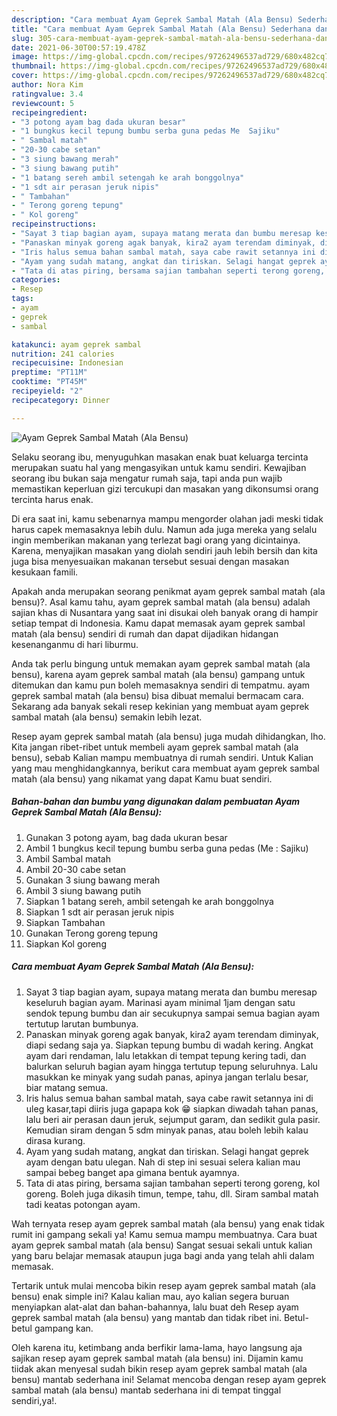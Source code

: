 ```yaml
---
description: "Cara membuat Ayam Geprek Sambal Matah (Ala Bensu) Sederhana dan Mudah Dibuat"
title: "Cara membuat Ayam Geprek Sambal Matah (Ala Bensu) Sederhana dan Mudah Dibuat"
slug: 305-cara-membuat-ayam-geprek-sambal-matah-ala-bensu-sederhana-dan-mudah-dibuat
date: 2021-06-30T00:57:19.478Z
image: https://img-global.cpcdn.com/recipes/97262496537ad729/680x482cq70/ayam-geprek-sambal-matah-ala-bensu-foto-resep-utama.jpg
thumbnail: https://img-global.cpcdn.com/recipes/97262496537ad729/680x482cq70/ayam-geprek-sambal-matah-ala-bensu-foto-resep-utama.jpg
cover: https://img-global.cpcdn.com/recipes/97262496537ad729/680x482cq70/ayam-geprek-sambal-matah-ala-bensu-foto-resep-utama.jpg
author: Nora Kim
ratingvalue: 3.4
reviewcount: 5
recipeingredient:
- "3 potong ayam bag dada ukuran besar"
- "1 bungkus kecil tepung bumbu serba guna pedas Me  Sajiku"
- " Sambal matah"
- "20-30 cabe setan"
- "3 siung bawang merah"
- "3 siung bawang putih"
- "1 batang sereh ambil setengah ke arah bonggolnya"
- "1 sdt air perasan jeruk nipis"
- " Tambahan"
- " Terong goreng tepung"
- " Kol goreng"
recipeinstructions:
- "Sayat 3 tiap bagian ayam, supaya matang merata dan bumbu meresap keseluruh bagian ayam. Marinasi ayam minimal 1jam dengan satu sendok tepung bumbu dan air secukupnya sampai semua bagian ayam tertutup larutan bumbunya."
- "Panaskan minyak goreng agak banyak, kira2 ayam terendam diminyak, diapi sedang saja ya. Siapkan tepung bumbu di wadah kering. Angkat ayam dari rendaman, lalu letakkan di tempat tepung kering tadi, dan balurkan seluruh bagian ayam hingga tertutup tepung seluruhnya. Lalu masukkan ke minyak yang sudah panas, apinya jangan terlalu besar, biar matang semua."
- "Iris halus semua bahan sambal matah, saya cabe rawit setannya ini di uleg kasar,tapi diiris juga gapapa kok 😁 siapkan diwadah tahan panas, lalu beri air perasan daun jeruk, sejumput garam, dan sedikit gula pasir. Kemudian siram dengan 5 sdm minyak panas, atau boleh lebih kalau dirasa kurang."
- "Ayam yang sudah matang, angkat dan tiriskan. Selagi hangat geprek ayam dengan batu ulegan. Nah di step ini sesuai selera kalian mau sampai bebeg banget apa gimana bentuk ayamnya."
- "Tata di atas piring, bersama sajian tambahan seperti terong goreng, kol goreng. Boleh juga dikasih timun, tempe, tahu, dll. Siram sambal matah tadi keatas potongan ayam."
categories:
- Resep
tags:
- ayam
- geprek
- sambal

katakunci: ayam geprek sambal 
nutrition: 241 calories
recipecuisine: Indonesian
preptime: "PT11M"
cooktime: "PT45M"
recipeyield: "2"
recipecategory: Dinner

---
```



![Ayam Geprek Sambal Matah (Ala Bensu)](https://img-global.cpcdn.com/recipes/97262496537ad729/680x482cq70/ayam-geprek-sambal-matah-ala-bensu-foto-resep-utama.jpg)

Selaku seorang ibu, menyuguhkan masakan enak buat keluarga tercinta merupakan suatu hal yang mengasyikan untuk kamu sendiri. Kewajiban seorang ibu bukan saja mengatur rumah saja, tapi anda pun wajib memastikan keperluan gizi tercukupi dan masakan yang dikonsumsi orang tercinta harus enak.

Di era  saat ini, kamu sebenarnya mampu mengorder olahan jadi meski tidak harus capek memasaknya lebih dulu. Namun ada juga mereka yang selalu ingin memberikan makanan yang terlezat bagi orang yang dicintainya. Karena, menyajikan masakan yang diolah sendiri jauh lebih bersih dan kita juga bisa menyesuaikan makanan tersebut sesuai dengan masakan kesukaan famili. 



Apakah anda merupakan seorang penikmat ayam geprek sambal matah (ala bensu)?. Asal kamu tahu, ayam geprek sambal matah (ala bensu) adalah sajian khas di Nusantara yang saat ini disukai oleh banyak orang di hampir setiap tempat di Indonesia. Kamu dapat memasak ayam geprek sambal matah (ala bensu) sendiri di rumah dan dapat dijadikan hidangan kesenanganmu di hari liburmu.

Anda tak perlu bingung untuk memakan ayam geprek sambal matah (ala bensu), karena ayam geprek sambal matah (ala bensu) gampang untuk ditemukan dan kamu pun boleh memasaknya sendiri di tempatmu. ayam geprek sambal matah (ala bensu) bisa dibuat memalui bermacam cara. Sekarang ada banyak sekali resep kekinian yang membuat ayam geprek sambal matah (ala bensu) semakin lebih lezat.

Resep ayam geprek sambal matah (ala bensu) juga mudah dihidangkan, lho. Kita jangan ribet-ribet untuk membeli ayam geprek sambal matah (ala bensu), sebab Kalian mampu membuatnya di rumah sendiri. Untuk Kalian yang mau menghidangkannya, berikut cara membuat ayam geprek sambal matah (ala bensu) yang nikamat yang dapat Kamu buat sendiri.

<!--inarticleads1-->

##### Bahan-bahan dan bumbu yang digunakan dalam pembuatan Ayam Geprek Sambal Matah (Ala Bensu):

1. Gunakan 3 potong ayam, bag dada ukuran besar
1. Ambil 1 bungkus kecil tepung bumbu serba guna pedas (Me : Sajiku)
1. Ambil  Sambal matah
1. Ambil 20-30 cabe setan
1. Gunakan 3 siung bawang merah
1. Ambil 3 siung bawang putih
1. Siapkan 1 batang sereh, ambil setengah ke arah bonggolnya
1. Siapkan 1 sdt air perasan jeruk nipis
1. Siapkan  Tambahan
1. Gunakan  Terong goreng tepung
1. Siapkan  Kol goreng




<!--inarticleads2-->

##### Cara membuat Ayam Geprek Sambal Matah (Ala Bensu):

1. Sayat 3 tiap bagian ayam, supaya matang merata dan bumbu meresap keseluruh bagian ayam. Marinasi ayam minimal 1jam dengan satu sendok tepung bumbu dan air secukupnya sampai semua bagian ayam tertutup larutan bumbunya.
1. Panaskan minyak goreng agak banyak, kira2 ayam terendam diminyak, diapi sedang saja ya. Siapkan tepung bumbu di wadah kering. Angkat ayam dari rendaman, lalu letakkan di tempat tepung kering tadi, dan balurkan seluruh bagian ayam hingga tertutup tepung seluruhnya. Lalu masukkan ke minyak yang sudah panas, apinya jangan terlalu besar, biar matang semua.
1. Iris halus semua bahan sambal matah, saya cabe rawit setannya ini di uleg kasar,tapi diiris juga gapapa kok 😁 siapkan diwadah tahan panas, lalu beri air perasan daun jeruk, sejumput garam, dan sedikit gula pasir. Kemudian siram dengan 5 sdm minyak panas, atau boleh lebih kalau dirasa kurang.
1. Ayam yang sudah matang, angkat dan tiriskan. Selagi hangat geprek ayam dengan batu ulegan. Nah di step ini sesuai selera kalian mau sampai bebeg banget apa gimana bentuk ayamnya.
1. Tata di atas piring, bersama sajian tambahan seperti terong goreng, kol goreng. Boleh juga dikasih timun, tempe, tahu, dll. Siram sambal matah tadi keatas potongan ayam.




Wah ternyata resep ayam geprek sambal matah (ala bensu) yang enak tidak rumit ini gampang sekali ya! Kamu semua mampu membuatnya. Cara buat ayam geprek sambal matah (ala bensu) Sangat sesuai sekali untuk kalian yang baru belajar memasak ataupun juga bagi anda yang telah ahli dalam memasak.

Tertarik untuk mulai mencoba bikin resep ayam geprek sambal matah (ala bensu) enak simple ini? Kalau kalian mau, ayo kalian segera buruan menyiapkan alat-alat dan bahan-bahannya, lalu buat deh Resep ayam geprek sambal matah (ala bensu) yang mantab dan tidak ribet ini. Betul-betul gampang kan. 

Oleh karena itu, ketimbang anda berfikir lama-lama, hayo langsung aja sajikan resep ayam geprek sambal matah (ala bensu) ini. Dijamin kamu tiidak akan menyesal sudah bikin resep ayam geprek sambal matah (ala bensu) mantab sederhana ini! Selamat mencoba dengan resep ayam geprek sambal matah (ala bensu) mantab sederhana ini di tempat tinggal sendiri,ya!.

